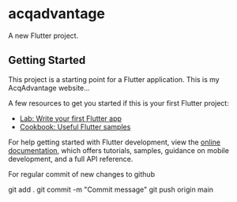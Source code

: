 # acqadvantage

A new Flutter project.

## Getting Started

This project is a starting point for a Flutter application. This is my AcqAdvantage website...

A few resources to get you started if this is your first Flutter project:

- [Lab: Write your first Flutter app](https://docs.flutter.dev/get-started/codelab)
- [Cookbook: Useful Flutter samples](https://docs.flutter.dev/cookbook)

For help getting started with Flutter development, view the
[online documentation](https://docs.flutter.dev/), which offers tutorials,
samples, guidance on mobile development, and a full API reference.

For regular commit of new changes to github

git add .
git commit -m "Commit message"
git push origin main
